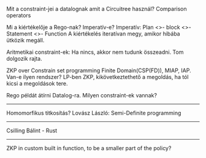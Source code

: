 Mit a constraint-jei a datalognak amit a Circuitree használ? 
Comparison operators

Mi a kiértékelője a Rego-nak? Imperatív-e?
Imperatív: Plan <>- block <>- Statement <>- Function
A kiértékelés iteratívan megy, amikor hibába ütközik megáll. 

Aritmetikai constraint-ek: Ha nincs, akkor nem tudunk összeadni. 
Tom dolgozik rajta. 

ZKP over Constrain set programming Finite Domain(CSP(FD)), MIAP, IAP. Van-e ilyen rendszer?
LP-ben ZKP, kikövetkeztethető a megoldás, ha tól kicsi a megoldások tere.

Rego példát átírni Datalog-ra. Milyen constraint-ek vannak?

---
Homomorfikus titkosítás?
Lovász László: Semi-Definite programming 

--- 
Csilling Bálint - Rust

--- 
ZKP in custom built in function, to be a smaller part of the policy?
